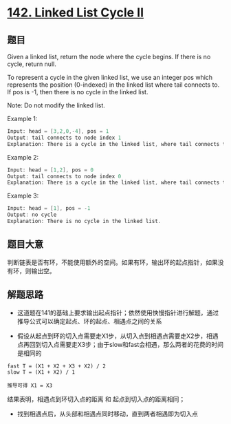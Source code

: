 # [142. Linked List Cycle II](https://leetcode.com/problems/linked-list-cycle-ii/)

## 题目

Given a linked list, return the node where the cycle begins. If there is no cycle, return null.

To represent a cycle in the given linked list, we use an integer pos which represents the position (0-indexed) in the linked list where tail connects to. If pos is -1, then there is no cycle in the linked list.

Note: Do not modify the linked list.

Example 1:

```c
Input: head = [3,2,0,-4], pos = 1
Output: tail connects to node index 1
Explanation: There is a cycle in the linked list, where tail connects to the second node.
```

Example 2:

```c
Input: head = [1,2], pos = 0
Output: tail connects to node index 0
Explanation: There is a cycle in the linked list, where tail connects to the first node.
```

Example 3:

```c
Input: head = [1], pos = -1
Output: no cycle
Explanation: There is no cycle in the linked list.
```


## 题目大意

判断链表是否有环，不能使用额外的空间。如果有环，输出环的起点指针，如果没有环，则输出空。

## 解题思路

- 这道题在141的基础上要求输出起点指针；依然使用快慢指针进行解题，通过推导公式可以确定起点、环的起点、相遇点之间的关系

- 假设从起点到环的切入点需要走X1步，从切入点到相遇点需要走X2步，相遇点再回到切入点需要走X3步；由于slow和fast会相遇，那么两者的花费的时间是相同的

```
fast T = (X1 + X2 + X3 + X2) / 2
slow T = (X1 + X2) / 1

推导可得 X1 = X3
```

结果表明，相遇点到环切入点的距离 和 起点到切入点的距离相同；

- 找到相遇点后，从头部和相遇点同时移动，直到两者相遇即为切入点